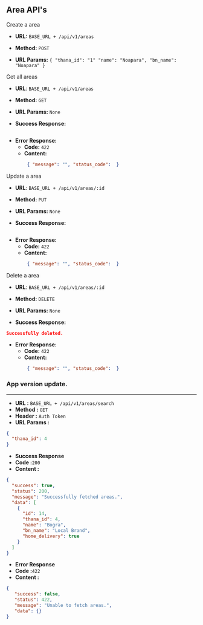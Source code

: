 **Area API's**
----
Create a area

* **URL:** `BASE_URL + /api/v1/areas`

* **Method:** `POST`

*  **URL Params:**
   `{ "thana_id": "1"
   "name": "Noapara",
   "bn_name": "Noapara"
   }`

Get all areas

* **URL**: `BASE_URL + /api/v1/areas`

* **Method:** `GET`

*  **URL Params:** `None`

* **Success Response:**
 ```json
```

* **Error Response:**
    * **Code:** `422`
    * **Content:**
         ```json 
          { "message": "", "status_code":  }
         ```

Update a area

* **URL**: `BASE_URL + /api/v1/areas/:id`

* **Method:** `PUT`

*  **URL Params:** `None`

* **Success Response:**
 ```json
```

* **Error Response:**
    * **Code:** `422`
    * **Content:**
         ```json 
          { "message": "", "status_code":  }
         ```

Delete a area

* **URL**: `BASE_URL + /api/v1/areas/:id`

* **Method:** `DELETE`

*  **URL Params:** `None`

* **Success Response:**
 ```json 
 Successfully deleted.
```

* **Error Response:**
    * **Code:** `422`
    * **Content:**
         ```json 
          { "message": "", "status_code":  }
         ```
### App version update.
___

* **URL :** `BASE_URL + /api/v1/areas/search`
* **Method :** `GET`
* **Header :** `Auth Token`
* **URL Params :**

```json
{
  "thana_id": 4
}
```
* **Success Response**
* **Code :**`200`
* **Content :**
```json
{
  "success": true,
  "status": 200,
  "message": "Successfully fetched areas.",
  "data": [
    {
      "id": 14,
      "thana_id": 4,
      "name": "Bogra",
      "bn_name": "Local Brand",
      "home_delivery": true
    }
  ]
}
```
* **Error Response**
* **Code :**`422`
* **Content :**
```json
{
   "success": false,
   "status": 422,
   "message": "Unable to fetch areas.",
   "data": {}
}
```
